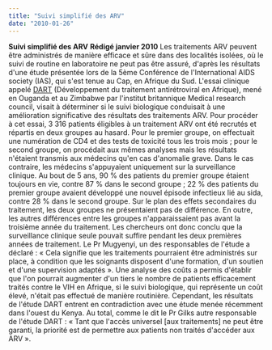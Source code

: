 ```yaml
---
title: "Suivi simplifié des ARV"
date: "2010-01-26"
---
```


**Suivi simplifié des ARV** **Rédigé janvier 2010** Les traitements ARV peuvent être administrés de manière efficace et sûre dans des localités isolées, où le suivi de routine en laboratoire ne peut pas être assuré, d'après les résultats d'une étude présentée lors de la 5ème Conférence de l'International AIDS society (IAS), qui s'est tenue au Cap, en Afrique du Sud. L'essai clinique appelé <a href="http://www.ctu.mrc.ac.uk/dart/default.asp" target="_blank" rel="noopener">DART</a> (Développement du traitement antirétroviral en Afrique), mené en Ouganda et au Zimbabwe par l'institut britannique Medical research council, visait à déterminer si le suivi biologique conduisait à une amélioration significative des résultats des traitements ARV. Pour procéder à cet essai, 3 316 patients éligibles à un traitement ARV ont été recrutés et répartis en deux groupes au hasard. Pour le premier groupe, on effectuait une numération de CD4 et des tests de toxicité tous les trois mois ; pour le second groupe, on procédait aux mêmes analyses mais les résultats n'étaient transmis aux médecins qu'en cas d'anomalie grave. Dans le cas contraire, les médecins s'appuyaient uniquement sur la surveillance clinique. Au bout de 5 ans, 90 % des patients du premier groupe étaient toujours en vie, contre 87 % dans le second groupe ; 22 % des patients du premier groupe avaient développé une nouvel épisode infectieux lié au sida, contre 28 % dans le second groupe. Sur le plan des effets secondaires du traitement, les deux groupes ne présentaient pas de différence. En outre, les autres différences entre les groupes n'apparaissaient pas avant la troisième année du traitement. Les chercheurs ont donc conclu que la surveillance clinique seule pouvait suffire pendant les deux premières années de traitement. Le Pr Mugyenyi, un des responsables de l'étude a déclaré : « Cela signifie que les traitements pourraient être administrés sur place, à condition que les soignants disposent d'une formation, d'un soutien et d'une supervision adaptés ». Une analyse des coûts a permis d'établir que l'on pourrait augmenter d'un tiers le nombre de patients efficacement traités contre le VIH en Afrique, si le suivi biologique, qui représente un coût élevé, n'était pas effectué de manière routinière. Cependant, les résultats de l'étude DART entrent en contradiction avec une étude menée récemment dans l'ouest du Kenya. Au total, comme le dit le Pr Gilks autre responsable de l'étude DART : « Tant que l'accès universel \[aux traitements\] ne peut être garanti, la priorité est de permettre aux patients non traités d'accéder aux ARV ».
